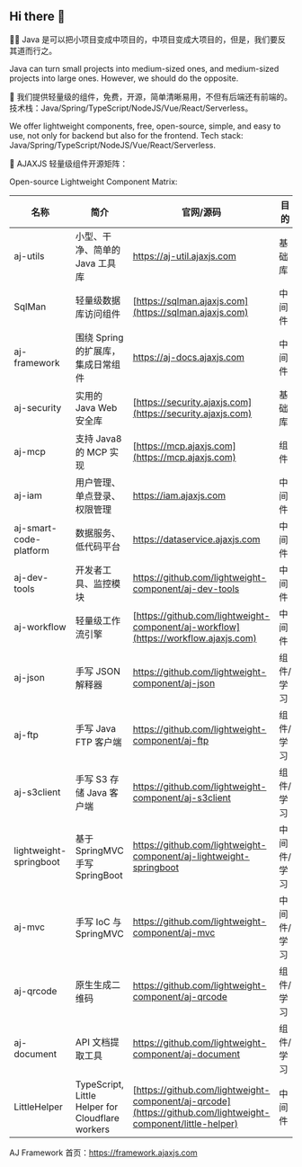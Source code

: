 ## Hi there 👋

🙋‍♀ Java 是可以把小项目变成中项目的，中项目变成大项目的，但是，我们要反其道而行之。

Java can turn small projects into medium-sized ones, and medium-sized projects into large ones. However, we should do the opposite.

🌈 我们提供轻量级的组件，免费，开源，简单清晰易用，不但有后端还有前端的。技术栈：Java/Spring/TypeScript/NodeJS/Vue/React/Serverless。

We offer lightweight components, free, open-source, simple, and easy to use, not only for backend but also for the frontend. Tech stack: Java/Spring/TypeScript/NodeJS/Vue/React/Serverless.

🍿 AJAXJS 轻量级组件开源矩阵：

Open-source Lightweight Component Matrix:

|名称|简介|官网/源码|目的|
|----|--------|-------|------|
|aj-utils|小型、干净、简单的 Java 工具库|https://aj-util.ajaxjs.com|基础库|
|SqlMan|轻量级数据库访问组件|[https://sqlman.ajaxjs.com](https://sqlman.ajaxjs.com)|中间件|
|aj-framework|围绕 Spring 的扩展库，集成日常组件|https://aj-docs.ajaxjs.com|中间件|
|aj-security|实用的 Java Web 安全库|[https://security.ajaxjs.com](https://security.ajaxjs.com)|基础库|
|aj-mcp|支持 Java8 的 MCP 实现|[https://mcp.ajaxjs.com](https://mcp.ajaxjs.com) |组件|
|aj-iam|用户管理、单点登录、权限管理|https://iam.ajaxjs.com|中间件|
|aj-smart-code-platform|数据服务、低代码平台|https://dataservice.ajaxjs.com|中间件|
|aj-dev-tools|开发者工具、监控模块|https://github.com/lightweight-component/aj-dev-tools|中间件|
|aj-workflow|轻量级工作流引擎|[https://github.com/lightweight-component/aj-workflow](https://workflow.ajaxjs.com)|中间件|
|aj-json|手写 JSON 解释器|https://github.com/lightweight-component/aj-json|组件/学习|
|aj-ftp|手写 Java FTP 客户端|https://github.com/lightweight-component/aj-ftp|组件/学习|
|aj-s3client|手写 S3 存储 Java 客户端|https://github.com/lightweight-component/aj-s3client|组件/学习|
|lightweight-springboot|基于 SpringMVC 手写 SpringBoot|https://github.com/lightweight-component/aj-lightweight-springboot|中间件/学习|
|aj-mvc|手写 IoC 与 SpringMVC|https://github.com/lightweight-component/aj-mvc|中间件/学习|
|aj-qrcode|原生生成二维码|https://github.com/lightweight-component/aj-qrcode|组件/学习|
|aj-document|API 文档提取工具|https://github.com/lightweight-component/aj-document|组件/学习|
|LittleHelper|TypeScript, Little Helper for Cloudflare workers |[https://github.com/lightweight-component/aj-qrcode](https://github.com/lightweight-component/little-helper)|中间件|


AJ Framework 首页：https://framework.ajaxjs.com


<!--

**Here are some ideas to get you started:**

🙋‍♀️ A short introduction - what is your organization all about?
🌈 Contribution guidelines - how can the community get involved?
👩‍💻 Useful resources - where can the community find your docs? Is there anything else the community should know?
🍿 Fun facts - what does your team eat for breakfast?
🧙 Remember, you can do mighty things with the power of [Markdown](https://docs.github.com/github/writing-on-github/getting-started-with-writing-and-formatting-on-github/basic-writing-and-formatting-syntax)
-->
